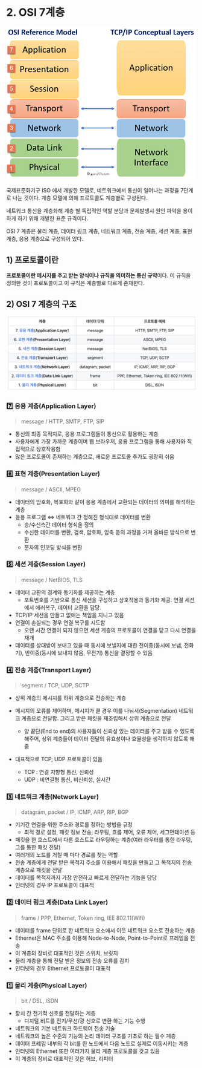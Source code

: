 # 2. OSI 7계층
![Alt text](image-1.png)


국제표준화기구 ISO 에서 개발한 모델로, 네트워크에서 통신이 일어나는 과정을 7단계로 나눈 것이다. 계층 모델에 의해 프로토콜도 계층별로 구성된다.

네트워크 통신을 계층화해 계층 별 독립적인 역할 분담과 문제발생시 원인 파악을 용이하게 하기 위해 개발한 표준 규격이다.

OSI 7 계층은 물리 계층, 데이터 링크 계층, 네트워크 계층, 전송 계층, 세션 계층, 표현 계층, 응용 계층으로 구성되어 있다.

## 1) 프로토콜이란
**프로토콜이란 메시지를 주고 받는 양식이나 규칙을 의미하는 통신 규약**이다. 이 규칙을 정의한 것이 프로토콜이고 이 규칙은 계층별로 다르게 존재한다.

## 2) OSI 7 계층의 구조
![Alt text](image-2.png)
### 7️⃣ 응용 계층(Application Layer) 
> message / HTTP, SMTP, FTP, SIP
- 통신의 최종 목적지로, 응용 프로그램들이 통신으로 활용하는 계층
- 사용자에게 가장 가까운 계층이며 웹 브라우저, 응용 프로그램을 통해 사용자와 직접적으로 상호작용함
- 많은 프로토콜이 존재하는 계층으로, 새로운 프로토콜 추가도 굉장히 쉬움

### 6️⃣ 표현 계층(Presentation Layer)
> message / ASCII, MPEG
- 데이터의 암호화, 복호화와 같이 응용 계층에서 교환되는 데이터의 의미를 해석하는 계층
- 응용 프로그램 ⇔ 네트워크 간 정해진 형식대로 데이터를 변환
  - 송/수신측간 데이터 형식을 정의
  - 수신한 데이터를 변환, 검색, 암호화, 압축 등의 과정을 거져 올바른 방식으로 변환
  - 문자의 인코딩 방식을 변환

### 5️⃣ 세션 계층(Session Layer)
> message / NetBIOS, TLS
- 데이터 교환의 경계와 동기화를 제공하는 계층
  - 포트번호를 기반으로 통신 세션을 구성하고 상호작용과 동기화 제공. 연결 세션에서 에러복구, 데이터 교환을 담당.
- TCP/IP 세션을 만들고 없애는 책임을 지니고 있음
- 연결이 손실되는 경우 연결 복구를 시도함
  - 오랜 시간 연결이 되지 않으면 세션 계층의 프로토콜이 연결을 닫고 다시 연결을 재개
- 데이터를 상대방이 보내고 있을 때 동시에 보낼지에 대한 전이중(동시에 보냄, 전화기), 반이중(동시에 보내지 않음, 무전기) 통신을 결정할 수 있음

### 4️⃣ 전송 계층(Transport Layer)
> segment / TCP, UDP, SCTP
- 상위 계층의 메시지를 하위 계층으로 전송하는 계층
- 메시지의 오류를 제어하며, 메시지가 클 경우 이를 나눠서(Segmentation) 네트워크 계층으로 전달함. 그리고 받은 패킷을 재조립해서 상위 계층으로 전달
  - 양 끝단(End to end)의 사용자들이 신뢰성 있는 데이터를 주고 받을 수 있도록 해주어, 상위 계층들이 데이터 전달의 유효성이나 효율성을 생각하지 않도록 해줌


- 대표적으로 TCP, UDP 프로토콜이 있음
  - TCP : 연결 지향형 통신, 신뢰성
  - UDP : 비연결형 통신, 비신뢰성, 실시간

### 3️⃣ 네트워크 계층(Network Layer)
> datagram, packet / IP, ICMP, ARP, RIP, BGP
- 기기간 연결을 위한 주소와 경로를 정하는 방법을 규정
  - 최적 경로 설정, 패킷 정보 전송, 라우팅, 흐름 제어, 오류 제어, 세그먼테이션 등
- 패킷을 한 호스트에서 다른 호스트로 라우팅하는 계층(여러 라우터를 통한 라우팅, 그를 통한 패킷 전달)
- 여러개의 노드를 거칠 때 마다 경로를 찾는 역할
- 전송 계층에게 전달 받은 목적지 주소를 이용해서 패킷을 만들고 그 목적지의 전송 계층으로 패킷을 전달
- 데이터를 목적지까지 가장 안전하고 빠르게 전달하는 기능을 담당
- 인터넷의 경우 IP 프로토콜이 대표적

### 2️⃣ 데이터 링크 계층(Data Link Layer)
> frame / PPP, Ethernet, Token ring, IEE 802.11(Wifi)
- 데이터를 frame 단위로 한 네트워크 요소에서 이웃 네트워크 요소로 전송하는 계층
- Ethernet은 MAC 주소를 이용해 Node-to-Node, Point-to-Point로 프레임을 전송
- 이 계층의 장비로 대표적인 것은 스위치, 브릿지
- 물리 계층을 통해 전달 받은 정보의 전송 오류를 감지
- 인터넷의 경우 Ethernet 프로토콜이 대표적

### 1️⃣ 물리 계층(Physical Layer)
>  bit / DSL, ISDN
- 장치 간 전기적 신호를 전달하는 계층
  - 디지털 비트를 전기/무선/광 신호로 변환 하는 기능 수행
- 네트워크의 기본 네트워크 하드웨어 전송 기술
- 네트워크의 높은 수준의 기능의 논리 데이터 구조를 기초로 하는 필수 계층
- 데이터 프레임 내부의 각 bit를 한 노드에서 다음 노드로 실제로 이동시키는 계층
- 인터넷의 Ethernet 또한 여러가지 물리 계층 프로토콜을 갖고 있음
- 이 계층의 장비로 대표적인 것은 허브, 리피터